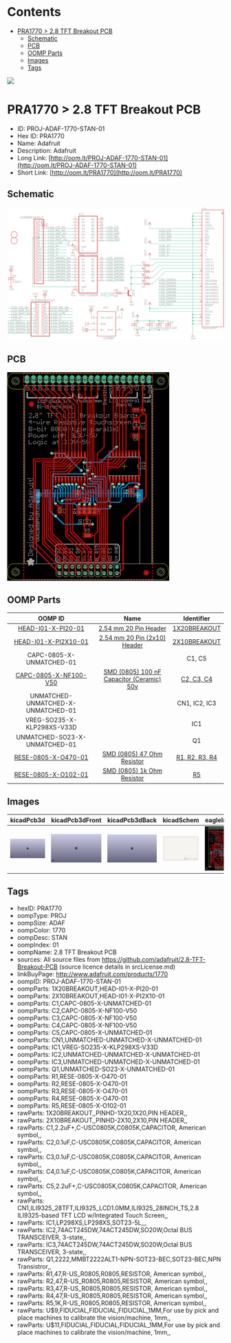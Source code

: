 



Contents
========

* [PRA1770 > 2.8 TFT Breakout PCB](#pra1770--28-tft-breakout-pcb)
	* [Schematic](#schematic)
	* [PCB](#pcb)
	* [OOMP Parts](#oomp-parts)
	* [Images](#images)
	* [Tags](#tags)
  
![][im]
# PRA1770 > 2.8 TFT Breakout PCB

- ID: PROJ-ADAF-1770-STAN-01
- Hex ID: PRA1770
- Name: Adafruit
- Description: Adafruit
- Long Link: [http://oom.lt/PROJ-ADAF-1770-STAN-01](http://oom.lt/PROJ-ADAF-1770-STAN-01)
- Short Link: [http://oom.lt/PRA1770](http://oom.lt/PRA1770)

## Schematic
  
[![schem](eagleSchemImage.png)](eagleSchemImage.png)
## PCB
  
[![pcb](eagleImage.png)](eagleImage.png)
## OOMP Parts
  

|OOMP ID|Name|Identifier|
| :---: | :---: | :---: |
|[HEAD-I01-X-PI20-01](https://github.com/oomlout/oomlout_OOMP_parts/tree/main/HEAD-I01-X-PI20-01/)|[2.54 mm 20 Pin Header](https://github.com/oomlout/oomlout_OOMP_parts/tree/main/HEAD-I01-X-PI20-01/)|[1X20BREAKOUT](https://github.com/oomlout/oomlout_OOMP_parts/tree/main/HEAD-I01-X-PI20-01/)|
|[HEAD-I01-X-PI2X10-01](https://github.com/oomlout/oomlout_OOMP_parts/tree/main/HEAD-I01-X-PI2X10-01/)|[2.54 mm 20 Pin (2x10) Header](https://github.com/oomlout/oomlout_OOMP_parts/tree/main/HEAD-I01-X-PI2X10-01/)|[2X10BREAKOUT](https://github.com/oomlout/oomlout_OOMP_parts/tree/main/HEAD-I01-X-PI2X10-01/)|
|CAPC-0805-X-UNMATCHED-01||C1, C5|
|[CAPC-0805-X-NF100-V50](https://github.com/oomlout/oomlout_OOMP_parts/tree/main/CAPC-0805-X-NF100-V50/)|[SMD (0805) 100 nF Capacitor (Ceramic) 50v](https://github.com/oomlout/oomlout_OOMP_parts/tree/main/CAPC-0805-X-NF100-V50/)|[C2, C3, C4](https://github.com/oomlout/oomlout_OOMP_parts/tree/main/CAPC-0805-X-NF100-V50/)|
|UNMATCHED-UNMATCHED-X-UNMATCHED-01||CN1, IC2, IC3|
|VREG-SO235-X-KLP298XS-V33D||IC1|
|UNMATCHED-SO23-X-UNMATCHED-01||Q1|
|[RESE-0805-X-O470-01](https://github.com/oomlout/oomlout_OOMP_parts/tree/main/RESE-0805-X-O470-01/)|[SMD (0805) 47 Ohm Resistor](https://github.com/oomlout/oomlout_OOMP_parts/tree/main/RESE-0805-X-O470-01/)|[R1, R2, R3, R4](https://github.com/oomlout/oomlout_OOMP_parts/tree/main/RESE-0805-X-O470-01/)|
|[RESE-0805-X-O102-01](https://github.com/oomlout/oomlout_OOMP_parts/tree/main/RESE-0805-X-O102-01/)|[SMD (0805) 1k Ohm Resistor](https://github.com/oomlout/oomlout_OOMP_parts/tree/main/RESE-0805-X-O102-01/)|[R5](https://github.com/oomlout/oomlout_OOMP_parts/tree/main/RESE-0805-X-O102-01/)|

## Images
  
  

|kicadPcb3d|kicadPcb3dFront|kicadPcb3dBack|kicadSchem|eagleImage|eagleSchemImage|
| :---: | :---: | :---: | :---: | :---: | :---: |
|[![kicadPcb3d](kicadPcb3d_140.png)](kicadPcb3d.png)|[![kicadPcb3dFront](kicadPcb3dFront_140.png)](kicadPcb3dFront.png)|[![kicadPcb3dBack](kicadPcb3dBack_140.png)](kicadPcb3dBack.png)|[![kicadSchem](kicadSchem_140.png)](kicadSchem.png)|[![eagleImage](eagleImage_140.png)](eagleImage.png)|[![eagleSchemImage](eagleSchemImage_140.png)](eagleSchemImage.png)|

## Tags

- hexID: PRA1770
- oompType: PROJ
- oompSize: ADAF
- oompColor: 1770
- oompDesc: STAN
- oompIndex: 01
- oompName: 2.8 TFT Breakout PCB
- sources: All source files from https://github.com/adafruit/2.8-TFT-Breakout-PCB (source licence details in srcLicense.md)
- linkBuyPage: http://www.adafruit.com/products/1770
- oompID: PROJ-ADAF-1770-STAN-01
- oompParts: 1X20BREAKOUT,HEAD-I01-X-PI20-01
- oompParts: 2X10BREAKOUT,HEAD-I01-X-PI2X10-01
- oompParts: C1,CAPC-0805-X-UNMATCHED-01
- oompParts: C2,CAPC-0805-X-NF100-V50
- oompParts: C3,CAPC-0805-X-NF100-V50
- oompParts: C4,CAPC-0805-X-NF100-V50
- oompParts: C5,CAPC-0805-X-UNMATCHED-01
- oompParts: CN1,UNMATCHED-UNMATCHED-X-UNMATCHED-01
- oompParts: IC1,VREG-SO235-X-KLP298XS-V33D
- oompParts: IC2,UNMATCHED-UNMATCHED-X-UNMATCHED-01
- oompParts: IC3,UNMATCHED-UNMATCHED-X-UNMATCHED-01
- oompParts: Q1,UNMATCHED-SO23-X-UNMATCHED-01
- oompParts: R1,RESE-0805-X-O470-01
- oompParts: R2,RESE-0805-X-O470-01
- oompParts: R3,RESE-0805-X-O470-01
- oompParts: R4,RESE-0805-X-O470-01
- oompParts: R5,RESE-0805-X-O102-01
- rawParts: 1X20BREAKOUT,,PINHD-1X20,1X20,PIN HEADER,,
- rawParts: 2X10BREAKOUT,,PINHD-2X10,2X10,PIN HEADER,,
- rawParts: C1,2.2uF+,C-USC0805K,C0805K,CAPACITOR, American symbol,,
- rawParts: C2,0.1uF,C-USC0805K,C0805K,CAPACITOR, American symbol,,
- rawParts: C3,0.1uF,C-USC0805K,C0805K,CAPACITOR, American symbol,,
- rawParts: C4,0.1uF,C-USC0805K,C0805K,CAPACITOR, American symbol,,
- rawParts: C5,2.2uF+,C-USC0805K,C0805K,CAPACITOR, American symbol,,
- rawParts: CN1,ILI9325_28TFT,ILI9325_LCD1.0MM,ILI9325_28INCH_TS,2.8 ILI9325-based TFT LCD w/Integrated Touch Screen,,
- rawParts: IC1,LP298XS,LP298XS,SOT23-5L,,,
- rawParts: IC2,74ACT245DW,74ACT245DW,SO20W,Octal BUS TRANSCEIVER, 3-state,,
- rawParts: IC3,74ACT245DW,74ACT245DW,SO20W,Octal BUS TRANSCEIVER, 3-state,,
- rawParts: Q1,2222,MMBT2222ALT1-NPN-SOT23-BEC,SOT23-BEC,NPN Transistror,,
- rawParts: R1,47,R-US_R0805,R0805,RESISTOR, American symbol,,
- rawParts: R2,47,R-US_R0805,R0805,RESISTOR, American symbol,,
- rawParts: R3,47,R-US_R0805,R0805,RESISTOR, American symbol,,
- rawParts: R4,47,R-US_R0805,R0805,RESISTOR, American symbol,,
- rawParts: R5,1K,R-US_R0805,R0805,RESISTOR, American symbol,,
- rawParts: U$9,FIDUCIAL,FIDUCIAL,FIDUCIAL_1MM,For use by pick and place machines to calibrate the vision/machine, 1mm,,
- rawParts: U$11,FIDUCIAL,FIDUCIAL,FIDUCIAL_1MM,For use by pick and place machines to calibrate the vision/machine, 1mm,,



[im]: kicadPcb3d_450.png
